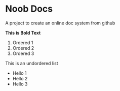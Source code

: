 # Noob Docs
A project to create an online doc system from github

**This is Bold Text**

1. Ordered 1
2. Ordered 2
3. Ordered 3

This is an undordered list

- Hello 1
- Hello 2
- Hello 3

